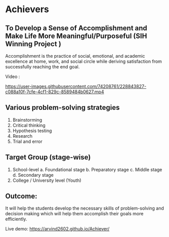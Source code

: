 # Achievers

## To Develop a Sense of Accomplishment and Make Life More Meaningful/Purposeful (SIH Winning Project )

Accomplishment is the practice of social, emotional, and academic excellence at home, work, and social circle while deriving satisfaction from successfully reaching the end goal. 

Video : 


https://user-images.githubusercontent.com/74208761/228843827-c088a10f-7cfe-4cf1-829c-8589484b0627.mp4



## Various problem-solving strategies 
1. Brainstorming 
2. Critical thinking 
3. Hypothesis testing 
4. Research 
5. Trial and error 


## Target Group (stage-wise)
1. School-level 
   a. Foundational stage 
   b. Preparatory stage 
   c. Middle stage 
   d. Secondary stage 
2. College / University level (Youth)


## Outcome: 

It will help the students develop the necessary skills of problem-solving and decision making which will help them accomplish their goals more efficiently.

Live demo: https://arvind2602.github.io/Achiever/
